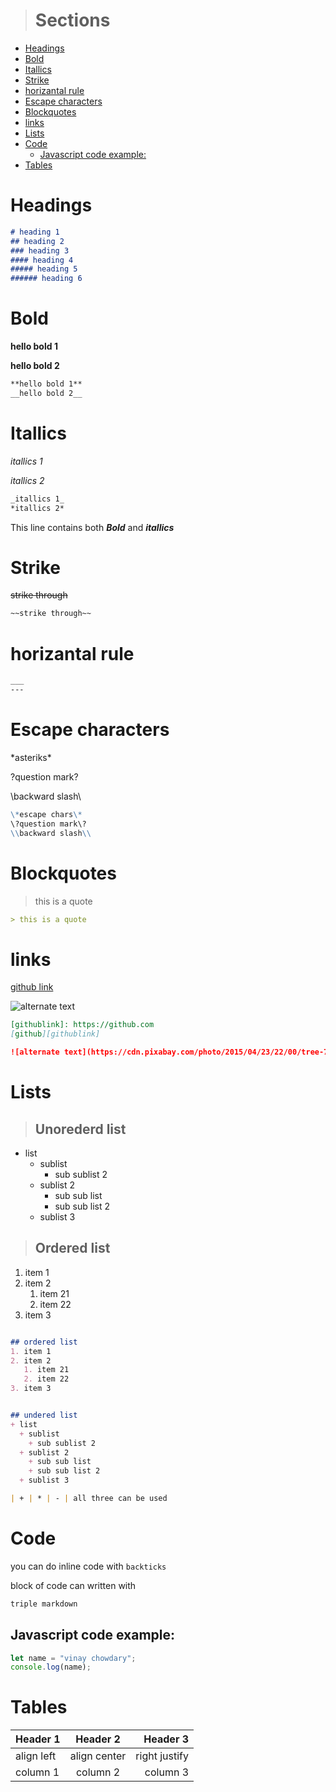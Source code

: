 <!-- Markdown sheet sheet -->
<!-- <style>
    /* h1{
        color:yellow;
        background:#00000050;
    } */
    th{
      color:green;  
    }
    img{
        width:300px;
        object-fit:cover;
    }
</style> -->
> # Sections
- [Headings](#headings)
- [Bold](#bold)
- [Itallics](#itallics)
- [Strike](#strike)
- [horizantal rule](#horizantal-rule)
- [Escape characters](#escape-characters)
- [Blockquotes](#blockquotes)
- [links](#links)
- [Lists](#lists)
- [Code](#code)
  - [Javascript code example:](#javascript-code-example)
- [Tables](#tables)


# Headings
```markdown
# heading 1
## heading 2
### heading 3
#### heading 4
##### heading 5
###### heading 6
```

# Bold
**hello bold 1** 

__hello bold 2__
```markdown
**hello bold 1**
__hello bold 2__
```


# Itallics
_itallics 1_

*itallics 2*
```markdown
_itallics 1_
*itallics 2*
```

This line contains both ***Bold*** and   **_itallics_**


# Strike
~~strike through~~
```markdown
~~strike through~~
```
# horizantal rule
```markdown
___
---
```


# Escape characters
\*asteriks\*

\?question mark\?

\\backward slash\\

```markdown
\*escape chars\*
\?question mark\?
\\backward slash\\
```
# Blockquotes
>this is a quote
```markdown
> this is a quote
```

# links
[githublink]: https://github.com
[github link][githublink]

![alternate text](https://cdn.pixabay.com/photo/2015/04/23/22/00/tree-736885__340.jpg "image")

```markdown
[githublink]: https://github.com
[github][githublink]

![alternate text](https://cdn.pixabay.com/photo/2015/04/23/22/00/tree-736885__340.jpg "image")
```
# Lists
> ## Unorederd list

- list
  - sublist
    - sub sublist 2
  - sublist 2
    - sub sub list
    - sub sub list 2
  - sublist 3
> ## Ordered list
1. item 1
2. item 2
   1. item 21
   2. item 22
3. item 3
```markdown

## ordered list
1. item 1
2. item 2
   1. item 21
   2. item 22
3. item 3


## undered list
+ list
  + sublist
    + sub sublist 2
  + sublist 2
    + sub sub list
    + sub sub list 2
  + sublist 3

| + | * | - | all three can be used
```


# Code
you can do inline code with `backticks`

block of code can written with 
```markdown 
triple markdown
```
## Javascript code example:
```javascript
let name = "vinay chowdary";
console.log(name);
```


# Tables
| Header 1   |   Header 2   |      Header 3 |
| ---------- | :----------: | ------------: |
| align left | align center | right justify |
| column 1   |   column 2   |      column 3 |


